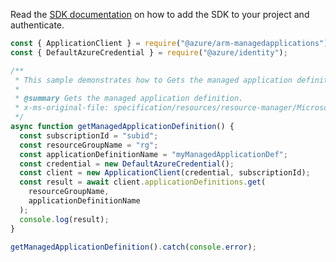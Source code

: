 Read the [SDK documentation](https://github.com/Azure/azure-sdk-for-js/blob/%40azure%2Farm-managedapplications_2.0.1/sdk/managedapplications/arm-managedapplications/README.md) on how to add the SDK to your project and authenticate.

```javascript
const { ApplicationClient } = require("@azure/arm-managedapplications");
const { DefaultAzureCredential } = require("@azure/identity");

/**
 * This sample demonstrates how to Gets the managed application definition.
 *
 * @summary Gets the managed application definition.
 * x-ms-original-file: specification/resources/resource-manager/Microsoft.Solutions/stable/2018-06-01/examples/getApplicationDefinition.json
 */
async function getManagedApplicationDefinition() {
  const subscriptionId = "subid";
  const resourceGroupName = "rg";
  const applicationDefinitionName = "myManagedApplicationDef";
  const credential = new DefaultAzureCredential();
  const client = new ApplicationClient(credential, subscriptionId);
  const result = await client.applicationDefinitions.get(
    resourceGroupName,
    applicationDefinitionName
  );
  console.log(result);
}

getManagedApplicationDefinition().catch(console.error);
```
